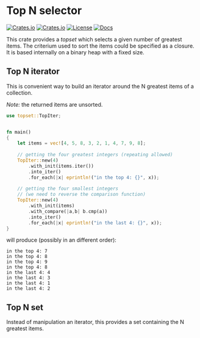 # Top N selector
[![Crates.io](https://img.shields.io/crates/v/topset?style=flat)](https://crates.io/crates/codespan_preprocessed)
[![Crates.io](https://img.shields.io/crates/d/topset?style=flat)](https://crates.io/crates/codespan_preprocessed)
[![License](https://img.shields.io/badge/license-MIT-blue?style=flat)](https://crates.io/crates/codespan_preprocessed)
[![Docs](https://img.shields.io/docsrs/topset)](https://docs.rs/codespan_preprocessed)

This crate provides a _topset_ which selects a given number of greatest items.
The criterium used to sort the items could be specified as a closure.
It is based internally on a binary heap with a fixed size.

## Top N iterator

This is convenient way to build an iterator around
the N greatest items of a collection.

_Note:_ the returned items are unsorted.

```rust
use topset::TopIter;


fn main()
{
    let items = vec![4, 5, 8, 3, 2, 1, 4, 7, 9, 8];
    
    // getting the four greatest integers (repeating allowed)
    TopIter::new(4)
        .with_init(items.iter())
        .into_iter()
        .for_each(|x| eprintln!("in the top 4: {}", x));
    
    // getting the four smallest integers
    // (we need to reverse the comparison function)
    TopIter::new(4)
        .with_init(items)
        .with_compare(|a,b| b.cmp(a))
        .into_iter()
        .for_each(|x| eprintln!("in the last 4: {}", x));
}
```
will produce (possibly in an different order):
```text
in the top 4: 7
in the top 4: 8
in the top 4: 9
in the top 4: 8
in the last 4: 4
in the last 4: 3
in the last 4: 1
in the last 4: 2
```

## Top N set

Instead of manipulation an iterator, this provides a set containing the N greatest items.
